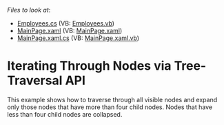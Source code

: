 <!-- default file list -->
*Files to look at*:

* [Employees.cs](./CS/DXTreeList_NodeTraversing/Employees.cs) (VB: [Employees.vb](./VB/DXTreeList_NodeTraversing/Employees.vb))
* [MainPage.xaml](./CS/DXTreeList_NodeTraversing/MainPage.xaml) (VB: [MainPage.xaml](./VB/DXTreeList_NodeTraversing/MainPage.xaml))
* [MainPage.xaml.cs](./CS/DXTreeList_NodeTraversing/MainPage.xaml.cs) (VB: [MainPage.xaml.vb](./VB/DXTreeList_NodeTraversing/MainPage.xaml.vb))
<!-- default file list end -->
#  Iterating Through Nodes via Tree-Traversal API


<p>This example shows how to traverse through all visible nodes and expand only those nodes that have more than four child nodes. Nodes that have less than four child nodes are collapsed.</p><br />


<br/>


